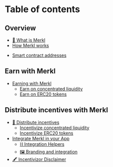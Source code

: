 # Table of contents

## Overview

- [📐 What is Merkl](README.md)
- [How Merkl works](merkl-mechanism.md)
<!-- - [Campaign Types]()
  - d -->
- [Smart contract addresses](addresses.md)

## Earn with Merkl

- [Earning with Merkl](earn/README.md)
  - [Earn on concentrated liquidity](earn/guides/clamm-guide.md)
  - [Earn on ERC20 tokens](earn/guides/erc20-guide.md)

## Distribute incentives with Merkl

- [💸 Distribute incentives](distribute/README.md)
  - [Incentivize concentrated liquidity](distribute/campaign-specific/clamm.md)
  - [Incentivize ERC20 tokens](distribute/campaign-specific/erc20.md)
- [Integrate Merkl in your App](distribute/integrate/integration-guide.md)
  - [⛓ Integration Helpers](distribute/integrate/helpers.md)
  - [🖼️ Branding and integration](distribute/integrate/branding.md)
- [🖋 Incentivizor Disclaimer](distribute/incentivizor-tc.md)
